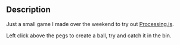 Description
-------------------

Just a small game I made over the weekend to try out [Processing.js][].

Left click above the pegs to create a ball, try and catch it in the bin.

[Processing.js]: http://processingjs.org/

